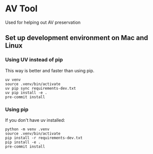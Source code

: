 # AV Tool
Used for helping out AV preservation


## Set up development environment on Mac and Linux

### Using UV instead of pip

This way is better and faster than using pip.

```shell
uv venv
source .venv/bin/activate
uv pip sync requirements-dev.txt
uv pip install -e .
pre-commit install
```

### Using pip

If you don't have uv installed:

```shell
python -m venv .venv
source .venv/bin/activate
pip install -r requirements-dev.txt
pip install -e .
pre-commit install
```
